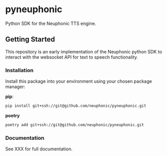# pyneuphonic
Python SDK for the Neuphonic TTS engine.

## Getting Started
This repository is an early implementation of the Neuphonic python SDK to interact with the websocket API for text to
speech functionality.

### Installation
Install this package into your environment using your chosen package manager:

**pip**:
```bash
pip install git+ssh://git@github.com/neuphonic/pyneuphonic.git
```
**poetry**
```bash
poetry add git+ssh://git@github.com/neuphonic/pyneuphonic.git
```

### Documentation
See XXX for full documentation.
